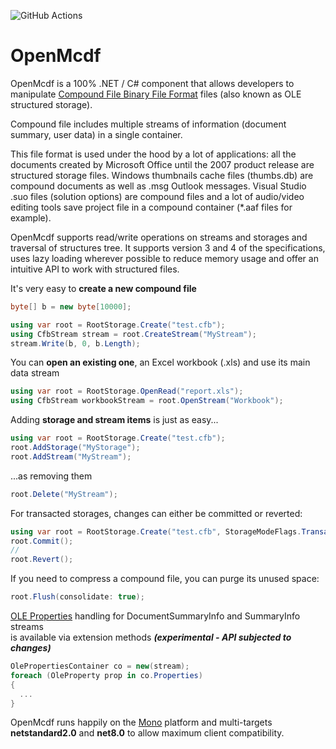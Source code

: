 ![GitHub Actions](https://github.com/ironfede/openmcdf/actions/workflows/dotnet-desktop.yml/badge.svg)

# OpenMcdf

OpenMcdf is a 100% .NET / C# component that allows developers to manipulate [Compound File Binary File Format](https://learn.microsoft.com/en-us/openspecs/windows_protocols/ms-cfb/53989ce4-7b05-4f8d-829b-d08d6148375b) files (also known as OLE structured storage). 

Compound file includes multiple streams of information (document summary, user data) in a single container. 

This file format is used under the hood by a lot of applications: all the documents created by Microsoft Office until the 2007 product release are structured storage files. Windows thumbnails cache files (thumbs.db) are compound documents as well as .msg Outlook messages. Visual Studio .suo files (solution options) are compound files and a lot of audio/video editing tools save project file in a compound container (*.aaf files for example).

OpenMcdf supports read/write operations on streams and storages and traversal of structures tree. It supports version 3 and 4 of the specifications, uses lazy loading wherever possible to reduce memory usage and offer an intuitive API to work with structured files.

It's very easy to **create a new compound file**

```C#
byte[] b = new byte[10000];

using var root = RootStorage.Create("test.cfb");
using CfbStream stream = root.CreateStream("MyStream");
stream.Write(b, 0, b.Length);
```

You can **open an existing one**, an Excel workbook (.xls) and use its main data stream

```C#
using var root = RootStorage.OpenRead("report.xls");
using CfbStream workbookStream = root.OpenStream("Workbook");
```

Adding **storage and stream items** is just as easy...

```C#
using var root = RootStorage.Create("test.cfb");
root.AddStorage("MyStorage");
root.AddStream("MyStream");
```
...as removing them

```C#
root.Delete("MyStream");
```

For transacted storages, changes can either be committed or reverted:

```C#
using var root = RootStorage.Create("test.cfb", StorageModeFlags.Transacted);
root.Commit();
//
root.Revert();
```

If you need to compress a compound file, you can purge its unused space:

```C#
root.Flush(consolidate: true);
```

[OLE Properties](https://learn.microsoft.com/en-us/openspecs/windows_protocols/ms-oleps/bf7aeae8-c47a-4939-9f45-700158dac3bc) handling for DocumentSummaryInfo and SummaryInfo streams  
is available via extension methods ***(experimental - API subjected to changes)***

```C#
OlePropertiesContainer co = new(stream);
foreach (OleProperty prop in co.Properties)
{
  ...
}
```

OpenMcdf runs happily on the [Mono](http://www.mono-project.com/) platform and multi-targets **netstandard2.0** and **net8.0** to allow maximum client compatibility.
